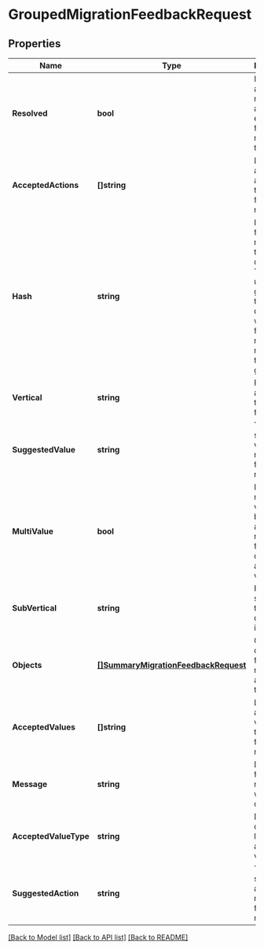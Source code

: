 # GroupedMigrationFeedbackRequest

## Properties
Name | Type | Description | Notes
------------ | ------------- | ------------- | -------------
**Resolved** | **bool** | Indicates if a valid response already exist for all feedback requests in this group. | [optional] [default to null]
**AcceptedActions** | **[]string** | List of acceptable actions for this feedback request. | [optional] [default to null]
**Hash** | **string** | Identify a feedback request type across objects. This can be used to group together objects with similar feedback request and resolve them in one go. | [optional] [default to null]
**Vertical** | **string** | Functional area that this query falls into. | [optional] [default to null]
**SuggestedValue** | **string** | The suggested value to resolve this feedback request. | [optional] [default to null]
**MultiValue** | **bool** | Indicates if multiple values can be selected as response from the list of acceptable value. | [optional] [default to null]
**SubVertical** | **string** | Functional sub-area that this query falls into. | [optional] [default to null]
**Objects** | [**[]SummaryMigrationFeedbackRequest**](SummaryMigrationFeedbackRequest.md) | Collection of feedback requests of a given type | [default to null]
**AcceptedValues** | **[]string** | List of acceptable values for this feedback request. | [optional] [default to null]
**Message** | **string** | Detailed feedback request with options. | [optional] [default to null]
**AcceptedValueType** | **string** | Data type of the items listed in acceptable values list. | [optional] [default to null]
**SuggestedAction** | **string** | The suggested action to resolve this feedback request. | [optional] [default to null]

[[Back to Model list]](../README.md#documentation-for-models) [[Back to API list]](../README.md#documentation-for-api-endpoints) [[Back to README]](../README.md)

